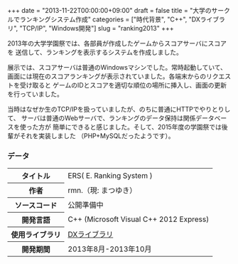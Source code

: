 +++
date = "2013-11-22T00:00:00+09:00"
draft = false
title = "大学のサークルでランキングシステム作成"
categories = ["時代背景", "C++", "DXライブラリ", "TCP/IP", "Windows開発"]
slug = "ranking2013"
+++

2013年の大学学園祭では、各部員が作成したゲームからスコアサーバにスコアを
送信して、ランキングを表示するシステムを作成しました。

展示では、スコアサーバは普通のWindowsマシンでした。常時起動していて、
画面には現在のスコアランキングが表示されていました。各端末からのリクエストを受け取ると
ゲームのIDとスコアを適切な順位の場所に挿入し、画面の更新を行っていました。

当時はなぜか生のTCP/IPを扱っていましたが、のちに普通にHTTPでやりとりして、
サーバは普通のWebサーバで、ランキングのデータ保持は関係データベースを使った方が
簡単にできると感じました。そして、2015年度の学園祭では後輩がそれを実装しました
（PHP+MySQLだったようです）。


### データ
<table>
<tbody><tr><th>タイトル</th><td>ERS( E. Ranking System )</td></tr>
<tr><th>作者</th><td>rmn.（現: まつゆき）</td></tr>
<tr><th>ソースコード</th><td>公開準備中</td></tr>
<tr><th>開発言語</th><td>C++ (Microsoft Visual C++ 2012 Express)</td></tr>
<tr><th>使用ライブラリ</th><td><a href="https://dxlib.xsrv.jp/">DXライブラリ</a></td></tr>
<tr><th>開発期間</th><td>2013年8月-2013年10月</td></tr>
</tbody></table>
